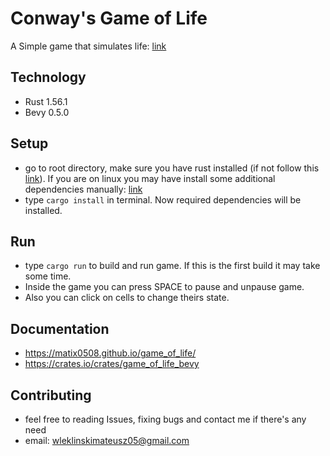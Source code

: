 # Conway's Game of Life
A Simple game that simulates life: [link](https://en.wikipedia.org/wiki/Conway%27s_Game_of_Life)

## Technology
- Rust 1.56.1
- Bevy 0.5.0

## Setup
- go to root directory, make sure you have rust installed (if not follow this [link](https://www.rust-lang.org/learn/get-started)). If you are on linux you may have install some additional dependencies manually: [link](https://github.com/bevyengine/bevy/blob/main/docs/linux_dependencies.md)
- type `cargo install` in terminal. Now required dependencies will be installed.

## Run 
- type `cargo run` to build and run game. If this is the first build it may take some time.
- Inside the game you can press SPACE to pause and unpause game.
- Also you can click on cells to change theirs state.

## Documentation
- https://matix0508.github.io/game_of_life/
- https://crates.io/crates/game_of_life_bevy

## Contributing
- feel free to reading Issues, fixing bugs and contact me if there's any need
- email: wleklinskimateusz05@gmail.com

